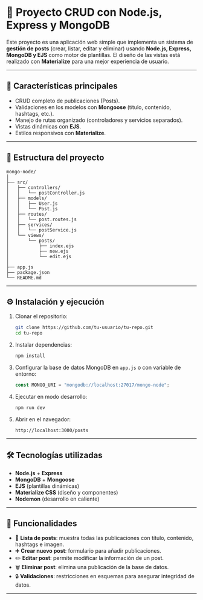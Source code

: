 # 📌 Proyecto CRUD con Node.js, Express y MongoDB

Este proyecto es una aplicación web simple que implementa un sistema de **gestión de posts** (crear, listar, editar y eliminar) usando **Node.js, Express, MongoDB y EJS** como motor de plantillas.
El diseño de las vistas está realizado con **Materialize** para una mejor experiencia de usuario.

---

## 🚀 Características principales

* CRUD completo de publicaciones (Posts).
* Validaciones en los modelos con **Mongoose** (título, contenido, hashtags, etc.).
* Manejo de rutas organizado (controladores y servicios separados).
* Vistas dinámicas con **EJS**.
* Estilos responsivos con **Materialize**.

---

## 📂 Estructura del proyecto

```
mongo-node/
│
├── src/
│   ├── controllers/
│   │   └── postController.js
│   ├── models/
│   │   ├── User.js
│   │   └── Post.js
│   ├── routes/
│   │   └── post.routes.js
│   ├── services/
│   │   └── postService.js
│   └── views/
│       └── posts/
│           ├── index.ejs
│           ├── new.ejs
│           └── edit.ejs
│
├── app.js
├── package.json
└── README.md
```

---

## ⚙️ Instalación y ejecución

1. Clonar el repositorio:

   ```bash
   git clone https://github.com/tu-usuario/tu-repo.git
   cd tu-repo
   ```

2. Instalar dependencias:

   ```bash
   npm install
   ```

3. Configurar la base de datos MongoDB en `app.js` o con variable de entorno:

   ```js
   const MONGO_URI = "mongodb://localhost:27017/mongo-node";
   ```

4. Ejecutar en modo desarrollo:

   ```bash
   npm run dev
   ```

5. Abrir en el navegador:

   ```
   http://localhost:3000/posts
   ```

---

## 🛠 Tecnologías utilizadas

* **Node.js** + **Express**
* **MongoDB** + **Mongoose**
* **EJS** (plantillas dinámicas)
* **Materialize CSS** (diseño y componentes)
* **Nodemon** (desarrollo en caliente)

---

## 📖 Funcionalidades

* 📑 **Lista de posts**: muestra todas las publicaciones con título, contenido, hashtags e imagen.
* ➕ **Crear nuevo post**: formulario para añadir publicaciones.
* ✏️ **Editar post**: permite modificar la información de un post.
* 🗑️ **Eliminar post**: elimina una publicación de la base de datos.
* 🔒 **Validaciones**: restricciones en esquemas para asegurar integridad de datos.

---

